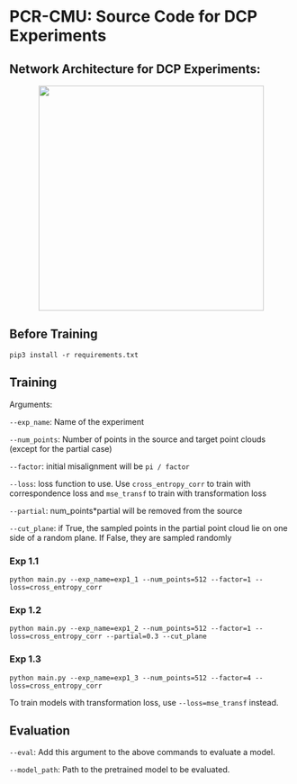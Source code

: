 # PCR-CMU: Source Code for DCP Experiments

## Network Architecture for DCP Experiments:
<p align="center">
	<img src="https://github.com/tzodge/PCR-CMU/blob/main/DCP_Code/images/DCP_arch_v2.png" height="400">
</p>

## Before Training

`pip3 install -r requirements.txt`

## Training

Arguments:

`--exp_name`: Name of the experiment

`--num_points`: Number of points in the source and target point clouds (except for the partial case)

`--factor`: initial misalignment will be `pi / factor`

`--loss`: loss function to use. Use `cross_entropy_corr` to train with correspondence loss and `mse_transf` to train with transformation loss

`--partial`: num_points*partial will be removed from the source

`--cut_plane`: if True, the sampled points in the partial point cloud lie on one side of a random plane. If False, they are sampled randomly

### Exp 1.1
`python main.py --exp_name=exp1_1 --num_points=512 --factor=1 --loss=cross_entropy_corr`

### Exp 1.2

`python main.py --exp_name=exp1_2 --num_points=512 --factor=1 --loss=cross_entropy_corr --partial=0.3 --cut_plane`

### Exp 1.3

`python main.py --exp_name=exp1_3 --num_points=512 --factor=4 --loss=cross_entropy_corr`

To train models with transformation loss, use `--loss=mse_transf` instead.

## Evaluation

`--eval`: Add this argument to the above commands to evaluate a model.

`--model_path`: Path to the pretrained model to be evaluated.
